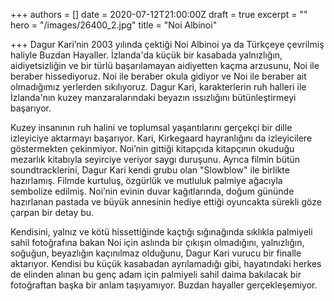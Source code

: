 +++
authors = []
date = 2020-07-12T21:00:00Z
draft = true
excerpt = ""
hero = "/images/26400_2.jpg"
title = "Noi Albinoi"

+++
Dagur Kari’nin 2003 yılında çektiği Noi Albinoi ya da Türkçeye çevrilmiş haliyle Buzdan Hayaller. İzlanda'da küçük bir kasabada yalnızlığın, aidiyetsizliğin ve bir türlü başarılamayan aidiyetten kaçma arzusunu, Noi ile beraber hissediyoruz. Noi ile beraber okula gidiyor ve Noi ile beraber ait olmadığımız yerlerden sıkılıyoruz. Dagur Kari, karakterlerin ruh halleri ile İzlanda'nın kuzey manzaralarındaki beyazın ıssızlığını bütünleştirmeyi başarıyor. 

Kuzey insanının ruh halini ve toplumsal yaşantılarını gerçekçi bir dille izleyiciye aktarmayı başarıyor. Kari, Kirkegaard hayranlığını da izleyicilere göstermekten çekinmiyor. Noi’nin gittiği kitapçıda kitapçının okuduğu mezarlık kitabıyla seyirciye veriyor saygı duruşunu. Ayrıca filmin bütün soundtracklerini, Dagur Kari kendi grubu olan "Slowblow" ile birlikte hazırlamış. Filmde kurtuluş, özgürlük ve mutluluk palmiye ağacıyla sembolize edilmiş. Noi’nin evinin duvar kağıtlarında, doğum gününde hazırlanan pastada ve büyük annesinin hediye ettiği oyuncakta sürekli göze çarpan bir detay bu. 

Kendisini, yalnız ve kötü hissettiğinde kaçtığı sığınağında sıklıkla palmiyeli sahil fotoğrafına bakan Noi için aslında bir çıkışın olmadığını, yalnızlığın, soğuğun, beyazlığın kaçınılmaz olduğunu, Dagur Kari vurucu bir finalle aktarıyor. Kendisi bu küçük kasabadan ayrılamadığı gibi, hayatındaki herkes de elinden alınan bu genç adam için palmiyeli sahil daima bakılacak bir fotoğraftan başka bir anlam taşıyamıyor. Buzdan hayaller gerçekleşemiyor.